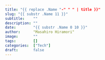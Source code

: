 ```yaml
---
title: "{{ replace .Name "-" " " | title }}"
slug: "{{ substr .Name 11 }}"
subtitle:    ""
description: ""
date:        "{{ substr .Name 0 10 }}"
author:      "Masahiro Hiramori"
image:       ""
tags:        []
categories:  ["Tech"]
draft:       false
---
```

